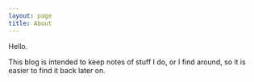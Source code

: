 ```yaml
---
layout: page
title: About
---
```


Hello.

This blog is intended to keep notes of stuff I do, or I find around, so it is
easier to find it back later on.

